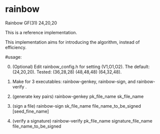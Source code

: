 # rainbow

Rainbow GF(31) 24,20,20

This is a reference implementation.

This implementation aims for introducing the algorithm, instead of efficiency.


#usage:

0. (Optional) Edit rainbow_config.h for setting (V1,O1,O2).
   The default: (24,20,20). Tested: (36,28,28) (48,48,48) (64,32,48).

1. Make for 3 executables: rainbow-genkey, rainbow-sign, and rainbow-verify .

2. (generate key pairs)
  rainbow-genkey  pk_file_name  sk_file_name

3. (sign a file)
  rainbow-sign  sk_file_name file_name_to_be_signed [seed_fine_name]

4. (verify a signature)
  rainbow-verify  pk_file_name  signature_file_name  file_name_to_be_signed

